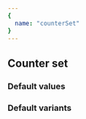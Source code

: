 ```yaml
---
{
  name: "counterSet"
}
---
```


## Counter set

### Default values
<!-- defaults.values.start -->
<!-- defaults.values.end -->


### Default variants
<!-- defaults.variants.start -->
<!-- defaults.variants.end -->
